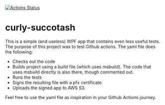 [![Actions Status](https://github.com/DanaBear/curly-succotash/workflows/.github/workflows/dotnetcore.yml/badge.svg)](https://github.com/DanaBear/curly-succotash/actions)

# curly-succotash

This is a simple (and useless) WPF app that contains even less useful tests. The purpose of this project was to test Github actions. The yaml file does the following: 

* Checks out the code 
* Builds project using a build file (which uses msbuild). The code that uses msbuild directly is also there, though commented out. 
* Runs the tests 
* Signs the resulting file with a pfx certificate
* Uploads the signed app to AWS S3. 

Feel free to use the yaml file as inspiration in your Github Actions journey. 
